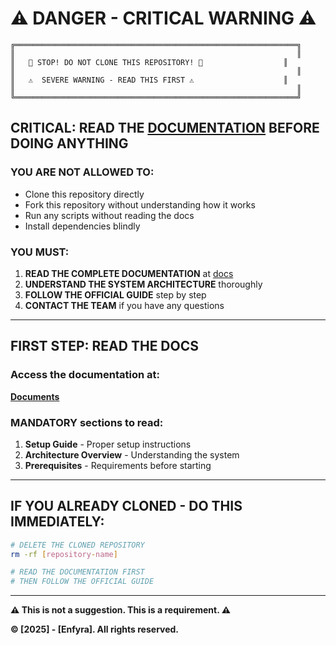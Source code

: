 # ⚠️ DANGER - CRITICAL WARNING ⚠️

```
╔═══════════════════════════════════════════════════════════════╗
║                                                               ║
║   🚨 STOP! DO NOT CLONE THIS REPOSITORY! 🚨                  ║
║                                                               ║
║   ⚠️  SEVERE WARNING - READ THIS FIRST ⚠️                    ║
║                                                               ║
╚═══════════════════════════════════════════════════════════════╝
```

## **CRITICAL: READ THE [DOCUMENTATION](https://github.com/enfyra/documents) BEFORE DOING ANYTHING**

### **YOU ARE NOT ALLOWED TO:**
- Clone this repository directly
- Fork this repository without understanding how it works
- Run any scripts without reading the docs
- Install dependencies blindly

### **YOU MUST:**
1. **READ THE COMPLETE DOCUMENTATION** at [docs](https://github.com/enfyra/documents)
2. **UNDERSTAND THE SYSTEM ARCHITECTURE** thoroughly
3. **FOLLOW THE OFFICIAL GUIDE** step by step
4. **CONTACT THE TEAM** if you have any questions

---

## **FIRST STEP: READ THE DOCS**

### Access the documentation at:
[**Documents**](https://github.com/enfyra/documents)

### MANDATORY sections to read:
1. **Setup Guide** - Proper setup instructions
2. **Architecture Overview** - Understanding the system
3. **Prerequisites** - Requirements before starting

---

## **IF YOU ALREADY CLONED - DO THIS IMMEDIATELY:**

```bash
# DELETE THE CLONED REPOSITORY
rm -rf [repository-name]

# READ THE DOCUMENTATION FIRST
# THEN FOLLOW THE OFFICIAL GUIDE
```

---

**⚠️ This is not a suggestion. This is a requirement. ⚠️**

**© [2025] - [Enfyra]. All rights reserved.**
